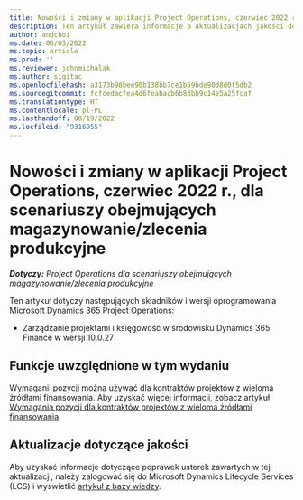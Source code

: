 ```yaml
---
title: Nowości i zmiany w aplikacji Project Operations, czerwiec 2022 r., dla scenariuszy obejmujących magazynowanie/zlecenia produkcyjne
description: Ten artykuł zawiera informacje o aktualizacjach jakości dostępnych w wydaniu Project Operations w czerwcu 2022 r. dla scenariuszy opartych na inwentarzu/produkcji.
author: andchoi
ms.date: 06/03/2022
ms.topic: article
ms.prod: ''
ms.reviewer: johnmichalak
ms.author: sigitac
ms.openlocfilehash: a3173b98bee90b138bb7ce1b59bde90d8d0f5db2
ms.sourcegitcommit: fcfcedacfea4d6feabacb6b83bb9c14e5a25fcaf
ms.translationtype: HT
ms.contentlocale: pl-PL
ms.lasthandoff: 08/19/2022
ms.locfileid: "9316955"
---
```

# <a name="whats-new-or-changed-in-project-operations-june-2022-for-stockedproduction-based-scenarios"></a>Nowości i zmiany w aplikacji Project Operations, czerwiec 2022 r., dla scenariuszy obejmujących magazynowanie/zlecenia produkcyjne

_**Dotyczy:** Project Operations dla scenariuszy obejmujących magazynowanie/zlecenia produkcyjne_

Ten artykuł dotyczy następujących składników i wersji oprogramowania Microsoft Dynamics 365 Project Operations:

- Zarządzanie projektami i księgowość w środowisku Dynamics 365 Finance w wersji 10.0.27

## <a name="features-included-in-this-release"></a>Funkcje uwzględnione w tym wydaniu

Wymaganii pozycji można używać dla kontraktów projektów z wieloma źródłami finansowania. Aby uzyskać więcej informacji, zobacz artykuł [Wymagania pozycji dla kontraktów projektów z wieloma źródłami finansowania](../multiple-funding-sources-item-req.md).

## <a name="quality-updates"></a>Aktualizacje dotyczące jakości

Aby uzyskać informacje dotyczące poprawek usterek zawartych w tej aktualizacji, należy zalogować się do Microsoft Dynamics Lifecycle Services (LCS) i wyświetlić [artykuł z bazy wiedzy](https://fix.lcs.dynamics.com/Issue/Details?bugId=673271).
